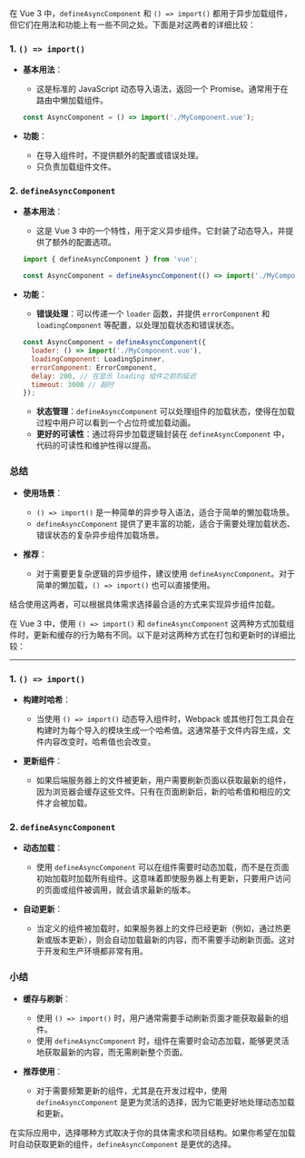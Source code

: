 在 Vue 3 中，`defineAsyncComponent` 和 `() => import()` 都用于异步加载组件，但它们在用法和功能上有一些不同之处。下面是对这两者的详细比较：

### 1. `() => import()`

- **基本用法**：
  - 这是标准的 JavaScript 动态导入语法，返回一个 Promise。通常用于在路由中懒加载组件。
  
  ```javascript
  const AsyncComponent = () => import('./MyComponent.vue');
  ```

- **功能**：
  - 在导入组件时，不提供额外的配置或错误处理。
  - 只负责加载组件文件。

### 2. `defineAsyncComponent`

- **基本用法**：
  - 这是 Vue 3 中的一个特性，用于定义异步组件。它封装了动态导入，并提供了额外的配置选项。

  ```javascript
  import { defineAsyncComponent } from 'vue';

  const AsyncComponent = defineAsyncComponent(() => import('./MyComponent.vue'));
  ```

- **功能**：
  - **错误处理**：可以传递一个 `loader` 函数，并提供 `errorComponent` 和 `loadingComponent` 等配置，以处理加载状态和错误状态。
  
  ```javascript
  const AsyncComponent = defineAsyncComponent({
    loader: () => import('./MyComponent.vue'),
    loadingComponent: LoadingSpinner,
    errorComponent: ErrorComponent,
    delay: 200, // 在显示 loading 组件之前的延迟
    timeout: 3000 // 超时
  });
  ```

  - **状态管理**：`defineAsyncComponent` 可以处理组件的加载状态，使得在加载过程中用户可以看到一个占位符或加载动画。
  - **更好的可读性**：通过将异步加载逻辑封装在 `defineAsyncComponent` 中，代码的可读性和维护性得以提高。

### 总结

- **使用场景**：
  - `() => import()` 是一种简单的异步导入语法，适合于简单的懒加载场景。
  - `defineAsyncComponent` 提供了更丰富的功能，适合于需要处理加载状态、错误状态的复杂异步组件加载场景。

- **推荐**：
  - 对于需要更复杂逻辑的异步组件，建议使用 `defineAsyncComponent`。对于简单的懒加载，`() => import()` 也可以直接使用。

结合使用这两者，可以根据具体需求选择最合适的方式来实现异步组件加载。

在 Vue 3 中，使用 `() => import()` 和 `defineAsyncComponent` 这两种方式加载组件时，更新和缓存的行为略有不同。以下是对这两种方式在打包和更新时的详细比较：

****

### 1. `() => import()`

- **构建时哈希**：
  - 当使用 `() => import()` 动态导入组件时，Webpack 或其他打包工具会在构建时为每个导入的模块生成一个哈希值。这通常基于文件内容生成，文件内容改变时，哈希值也会改变。
  
- **更新组件**：
  - 如果后端服务器上的文件被更新，用户需要刷新页面以获取最新的组件，因为浏览器会缓存这些文件。只有在页面刷新后，新的哈希值和相应的文件才会被加载。

### 2. `defineAsyncComponent`

- **动态加载**：
  - 使用 `defineAsyncComponent` 可以在组件需要时动态加载，而不是在页面初始加载时加载所有组件。这意味着即使服务器上有更新，只要用户访问的页面或组件被调用，就会请求最新的版本。
  
- **自动更新**：
  - 当定义的组件被加载时，如果服务器上的文件已经更新（例如，通过热更新或版本更新），则会自动加载最新的内容，而不需要手动刷新页面。这对于开发和生产环境都非常有用。

### 小结

- **缓存与刷新**：
  - 使用 `() => import()` 时，用户通常需要手动刷新页面才能获取最新的组件。
  - 使用 `defineAsyncComponent` 时，组件在需要时会动态加载，能够更灵活地获取最新的内容，而无需刷新整个页面。

- **推荐使用**：
  - 对于需要频繁更新的组件，尤其是在开发过程中，使用 `defineAsyncComponent` 是更为灵活的选择，因为它能更好地处理动态加载和更新。

在实际应用中，选择哪种方式取决于你的具体需求和项目结构。如果你希望在加载时自动获取更新的组件，`defineAsyncComponent` 是更优的选择。
